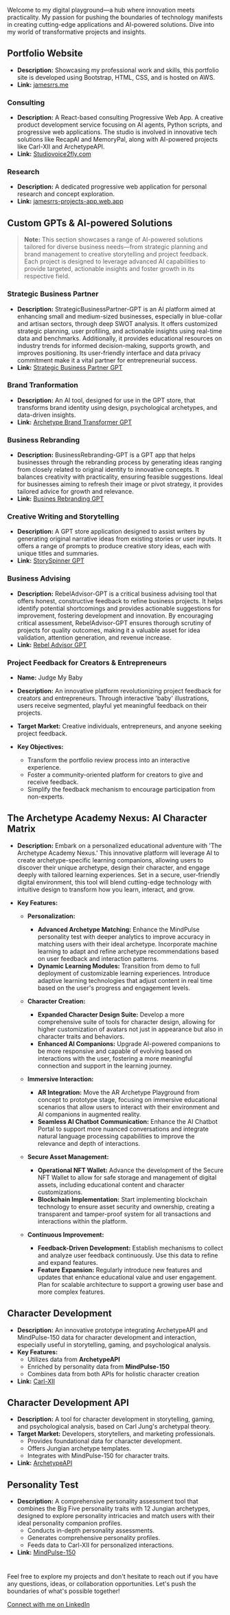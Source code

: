 <!-- ## Carl-XII

[![Archetype Academy Nexus](https://img.shields.io/badge/-Archetype%20Academy%20Nexus-green?style=for-the-badge)](https://github.com/jrq3rq/archetype-academy-nexus)

```css
                      [ Carl-XII ]
                     /     |      \
                    /      |       \
                   /       |        \
  [Character Creation] [Interaction] [Customization]
```

Prototype: [![Carl-XII](https://img.shields.io/badge/-Carl--XII-blue?style=for-the-badge)](https://carl-xii.web.app/)

| **Character Creation** |   **Character Interaction**    | **Character Customization**  |
| :--------------------: | :----------------------------: | :--------------------------: |
| Uses ArchetypeAPI data | Enriched by MindPulse-150 data | Combines data from both APIs |

### Character Creation

- Utilizes data from **ArchetypeAPI**

### Interaction

- Enriched by personality data from **MindPulse-150**

### Customization

- Combines data from **ArchetypeAPI** and insights from **MindPulse-150**

## ArchetypeAPI

[![ArchetypeAPI](https://img.shields.io/badge/-ArchetypeAPI-orange?style=for-the-badge)](https://us-central1-archetype-builder-api.cloudfunctions.net/api/archetypes)

```css
                  \       |        /
                   \      |       /
                    \     |      /
                    [ArchetypeAPI]
                   /       |       \
                  /        |        \
[Character Data] [Template Provision] [Personality Integration]
```

|               Character Data                |     Template Provision      |           Personality Integration            |
| :-----------------------------------------: | :-------------------------: | :------------------------------------------: |
| Foundational data for character development | Jungian archetype templates | Links with MindPulse-150 for trait alignment |

### Character Data

- Provides foundational data for Carl-XII character development

### Template Provision

- Offers Jungian archetype templates for Carl-XII customization

### Personality Integration

- Links with MindPulse-150 for character trait alignment

## MindPulse-150: The Archetype Academy Assessment

[![MindPulse-150](https://img.shields.io/badge/-MindPulse--150-brightgreen?style=for-the-badge)](https://mindpulse-150.web.app/)

```css
                  \         |        /
                   \        |       /
                    \       |      /
              [ MindPulse-150(Application) ]
                    /       |       \
                  /         |        \
   [Personality Test] [Data Analysis] [User Persona]
```

|        Personality Test         |           Data Analysis            |              User Persona               |
| :-----------------------------: | :--------------------------------: | :-------------------------------------: |
| In-depth personality assessment | Comprehensive personality profiles | Feeds data to Carl-XII for interactions |

### Personality Test

- In-depth user personality assessment

### Data Analysis

- Generates comprehensive personality profiles

### User Persona

- Feeds personality data to Carl-XII for personalized interactions
- Integrates with ArchetypeAPI for character customization -->

<!-- # Projects -->

<!-- Welcome to my little corner of the web where I tinker with ideas and bring them to life! This space is all about exploring different technologies and pushing boundaries. You'll find everything from Progressive Web Apps and Custom GPTs to my personal website. And then there's the Archetype Academy Nexus – a vibrant workshop where budding AI character alchemists can hone their craft, transforming raw ideas into well-defined, compelling characters. It’s not just a project; it’s an educational journey into the art of character creation and applied archetypal symbolism.

Dive in and see what I've been cooking up! If you have any questions, ideas, or would like to contribute in any way, please feel free to reach out. I'm always open to collaboration and love discussing these projects with fellow enthusiasts and curious minds alike! -->

<!-- Welcome to my digital playground where my ideas come to life! My passion lies in pushing the boundaries of technology, whether it's through building innovative applications, crafting AI-powered solutions, or sharing my thoughts on my personal website. -->

Welcome to my digital playground—a hub where innovation meets practicality. My passion for pushing the boundaries of technology manifests in creating cutting-edge applications and AI-powered solutions. Dive into my world of transformative projects and insights.

<!-- One of my flagship projects is the Archetype Academy Nexus – a unique educational platform that empowers aspiring AI character alchemists to:

- Master the art of character creation
- Apply archetypal symbolism to their creations
- Transform raw ideas into compelling, well-defined characters

Through the Nexus, I aim to provide not just a project, but an immersive learning experience that explores the intersection of AI, storytelling, and psychology. -->

<!-- ## Personal Website -->

## Portfolio Website

<!-- - **Project Name:** James RRS Personal Website -->

- **Description:** Showcasing my professional work and skills, this portfolio site is developed using Bootstrap, HTML, CSS, and is hosted on AWS.
- **Link:** [jamesrrs.me](https://jamesrrs.me)

<!-- ## Progressive Web Applications (PWAs) -->

<!-- ### (Products as a Service) Consulting PWA -->

### Consulting

- **Description:** A React-based consulting Progressive Web App. A creative product development service focusing on AI agents, Python scripts, and progressive web applications. The studio is involved in innovative tech solutions like RecapAI and MemoryPal, along with AI-powered projects like Carl-XII and ArchetypeAPI.
  <!-- - **Marketing Channels:** Digital marketing, industry events, and partnerships with tech incubators. -->
  <!-- - **Growth Strategy:** Expanding service offerings and exploring B2B collaborations. -->
- **Link:** [Studiovoice2fly.com](https://studiovoice2fly.com/)

<!-- ### (Product as a 'Personal' Service) Research PWA -->

### Research

<!-- - **Project Name:** James RRS -->

- **Description:** A dedicated progressive web application for personal research and concept exploration.
- **Link:** [jamesrrs-projects-app.web.app](https://jamesrrs-projects-app.web.app/)

## Custom GPTs & AI-powered Solutions

> **Note:** This section showcases a range of AI-powered solutions tailored for diverse business needs—from strategic planning and brand management to creative storytelling and project feedback. Each project is designed to leverage advanced AI capabilities to provide targeted, actionable insights and foster growth in its respective field.

### Strategic Business Partner

- **Description:** StrategicBusinessPartner-GPT is an AI platform aimed at enhancing small and medium-sized businesses, especially in blue-collar and artisan sectors, through deep SWOT analysis. It offers customized strategic planning, user profiling, and actionable insights using real-time data and benchmarks. Additionally, it provides educational resources on industry trends for informed decision-making, supports growth, and improves positioning. Its user-friendly interface and data privacy commitment make it a vital partner for entrepreneurial success.
- **Link:** [Strategic Business Partner GPT](https://chat.openai.com/g/g-3aqW0lmMT-strategic-business-partner)

### Brand Tranformation

- **Description:** An AI tool, designed for use in the GPT store, that transforms brand identity using design, psychological archetypes, and data-driven insights.
- **Link:** [Archetype Brand Transformer GPT](https://chat.openai.com/g/g-SXTcCxFtV-archetype-brand-transformer)

### Business Rebranding

- **Description:** BusinessRebranding-GPT is a GPT app that helps businesses through the rebranding process by generating ideas ranging from closely related to original identity to innovative concepts. It balances creativity with practicality, ensuring feasible suggestions. Ideal for businesses aiming to refresh their image or pivot strategy, it provides tailored advice for growth and relevance.
- **Link:** [Busines Rebranding GPT](https://chat.openai.com/g/g-np3Dj7gOE-business-rebranding-tool)

### Creative Writing and Storytelling

- **Description:** A GPT store application designed to assist writers by generating original narrative ideas from existing stories or user inputs. It offers a range of prompts to produce creative story ideas, each with unique titles and summaries.
- **Link:** [StorySpinner GPT](https://chat.openai.com/g/g-7T3hhDJO7-storyspinner)

### Business Advising

- **Description:** RebelAdvisor-GPT is a critical business advising tool that offers honest, constructive feedback to refine business projects. It helps identify potential shortcomings and provides actionable suggestions for improvement, fostering development and innovation. By encouraging critical assessment, RebelAdvisor-GPT ensures thorough scrutiny of projects for quality outcomes, making it a valuable asset for idea validation, attention generation, and revenue increase.
- **Link:** [Rebel Advisor GPT](https://chat.openai.com/g/g-KjtcrDj33-rebel-advisor)

### Project Feedback for Creators & Entrepreneurs

- **Name:** Judge My Baby

- **Description:** An innovative platform revolutionizing project feedback for creators and entrepreneurs. Through interactive 'baby' illustrations, users receive segmented, playful yet meaningful feedback on their projects.
- **Target Market:** Creative individuals, entrepreneurs, and anyone seeking project feedback.
- **Key Objectives:**
  - Transform the portfolio review process into an interactive experience.
  - Foster a community-oriented platform for creators to give and receive feedback.
  - Simplify the feedback mechanism to encourage participation from non-experts.
    <!-- - **Strengths:** Unique concept, engaging interface, community building, ease of use. -->
    <!-- - **Link:** [Judge My Baby](https://github.com/jrq3rq/judge-my-baby) -->

<!-- Introducing The Archetype Academy, a groundbreaking digital education platform that empowers users to create, collect, and interact with AI-powered companions. Our innovative suite of tools, including a symbolic character design suite, AR Archetype Playground, AI Chatbot Portal, and secure NFT Wallet, provides a seamless and engaging experience for personalized learning.

Through our proprietary MindPulse personality test, users are matched with unique archetypes that serve as the foundation for their AI companions. These intelligent characters, built using advanced AI technology and customizable via our intuitive design suite, become powerful tools for self-discovery and growth.

The Archetype Academy offers a secure and user-friendly environment for managing and storing these tokenized assets, leveraging the power of blockchain technology. Our AR Archetype Playground brings these companions to life, allowing users to interact with them in immersive, real-world settings.

As we continue to refine and expand our platform, we remain committed to pushing the boundaries of what's possible in digital education. Join us on this exciting journey and unlock the potential of personalized learning with The Archetype Academy. -->

<!-- - **Description:** Create, collect, and learn with AI-powered archetype-specific learning companions. Discover your archetype, design your character, and embark on a personalized learning journey in our secure, interactive digital world. -->
  <!-- - **Target Market:** AR enthusiasts, game developers, storytellers, and educators. -->
<!-- - **Key Features:**
  - Personalization:
    - MindPulse personality test for archetype matching
    - Customizable and interactive learning experiences (demo stages)
  - Character Creation:
    - Symbolic character design suite
    - AI-powered companions for personalized learning
    - User-friendly platform for creating and collecting characters (demo stages)
  - Immersive Interaction:
    - AR Archetype Playground for immersive interaction (concept stages)
    - AI Chatbot Portal for seamless communication (demo stages)
  - Secure Asset Management:
    - Secure NFT Wallet for managing tokenized assets (concept stages)
    - Blockchain technology for asset security and ownership (concept stages)
  - Continuous Improvement:
    - Continuous refinement and expansion of features -->

## The Archetype Academy Nexus: AI Character Matrix

- **Description:** Embark on a personalized educational adventure with 'The Archetype Academy Nexus.' This innovative platform will leverage AI to create archetype-specific learning companions, allowing users to discover their unique archetype, design their character, and engage deeply with tailored learning experiences. Set in a secure, user-friendly digital environment, this tool will blend cutting-edge technology with intuitive design to transform how you learn, interact, and grow.

- **Key Features:**

  - **Personalization:**

    - **Advanced Archetype Matching:** Enhance the MindPulse personality test with deeper analytics to improve accuracy in matching users with their ideal archetype. Incorporate machine learning to adapt and refine archetype recommendations based on user feedback and interaction patterns.
    - **Dynamic Learning Modules:** Transition from demo to full deployment of customizable learning experiences. Introduce adaptive learning technologies that adjust content in real time based on the user's progress and engagement levels.

  - **Character Creation:**

    - **Expanded Character Design Suite:** Develop a more comprehensive suite of tools for character design, allowing for higher customization of avatars not just in appearance but also in character traits and behaviors.
    - **Enhanced AI Companions:** Upgrade AI-powered companions to be more responsive and capable of evolving based on interactions with the user, fostering a more meaningful connection and support in the learning journey.

  - **Immersive Interaction:**

    - **AR Integration:** Move the AR Archetype Playground from concept to prototype stage, focusing on immersive educational scenarios that allow users to interact with their environment and AI companions in augmented reality.
    - **Seamless AI Chatbot Communication:** Enhance the AI Chatbot Portal to support more nuanced conversations and integrate natural language processing capabilities to improve the relevance and depth of interactions.

  - **Secure Asset Management:**

    - **Operational NFT Wallet:** Advance the development of the Secure NFT Wallet to allow for safe storage and management of digital assets, including educational content and character customizations.
    - **Blockchain Implementation:** Start implementing blockchain technology to ensure asset security and ownership, creating a transparent and tamper-proof system for all transactions and interactions within the platform.

  - **Continuous Improvement:**
    - **Feedback-Driven Development:** Establish mechanisms to collect and analyze user feedback continuously. Use this data to refine and expand features.
    - **Feature Expansion:** Regularly introduce new features and updates that enhance educational value and user engagement. Plan for scalable architecture to support a growing user base and more complex features.

## Character Development

- **Description:** An innovative prototype integrating ArchetypeAPI and MindPulse-150 data for character development and interaction, especially useful in storytelling, gaming, and psychological analysis.
  <!-- - **Target Market:** Tech-savvy small businesses and creative professionals. -->
  <!-- - **Marketing Channels:** Game developers, educators, psychologists, and creative writers. -->
- **Key Features:**
  - Utilizes data from **ArchetypeAPI**
  - Enriched by personality data from **MindPulse-150**
  - Combines data from both APIs for holistic character creation
- **Link:** [Carl-XII](https://carl-xii.web.app/)

## Character Development API

- **Description:** A tool for character development in storytelling, gaming, and psychological analysis, based on Carl Jung's archetypal theory.
- **Target Market:** Developers, storytellers, and marketing professionals.
  - Provides foundational data for character development.
  - Offers Jungian archetype templates.
  - Integrates with MindPulse-150 for character traits.
- **Link:** [ArchetypeAPI](https://us-central1-archetype-builder-api.cloudfunctions.net/api/archetypes)

## Personality Test

- **Description:** A comprehensive personality assessment tool that combines the Big Five personality traits with 12 Jungian archetypes, designed to explore personality intricacies and match users with their ideal personality companion profiles.
  - Conducts in-depth personality assessments.
  - Generates comprehensive personality profiles.
  - Feeds data to Carl-XII for personalized interactions.
- **Link:** [MindPulse-150](https://mindpulse-150.web.app/)

#

Feel free to explore my projects and don't hesitate to reach out if you have any questions, ideas, or collaboration opportunities. Let's push the boundaries of what's possible together!

[Connect with me on LinkedIn](https://www.linkedin.com/in/james-rrsantos)
